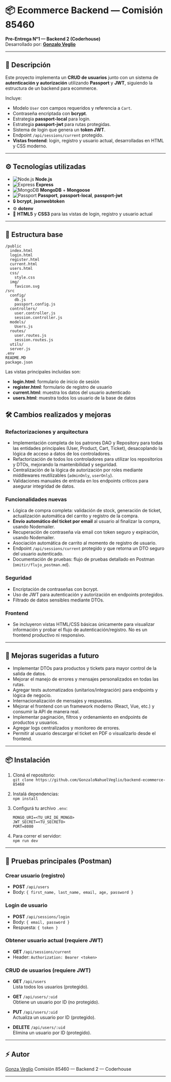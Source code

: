 # 📦 Ecommerce Backend — Comisión 85460

**Pre-Entrega N°1 — Backend 2 (Coderhouse)**  
Desarrollado por: [**Gonzalo Veglio**](https://www.linkedin.com/in/gonzalo-nahuel-veglio/)

---

## 🚀 Descripción

Este proyecto implementa un **CRUD de usuarios** junto con un sistema de **autenticación y autorización** utilizando **Passport** y **JWT**, siguiendo la estructura de un backend para ecommerce.

Incluye:
- Modelo `User` con campos requeridos y referencia a `Cart`.
- Contraseña encriptada con **bcrypt**.
- Estrategia **passport-local** para login.
- Estrategia **passport-jwt** para rutas protegidas.
- Sistema de login que genera un **token JWT**.
- Endpoint `/api/sessions/current` protegido.
- **Vistas frontend**: login, registro y usuario actual, desarrolladas en HTML y CSS moderno.

---
 
## ⚙️ Tecnologías utilizadas

- ![Node.js](https://img.shields.io/badge/-Node.js-339933?logo=node.js&logoColor=white) **Node.js**
- ![Express](https://img.shields.io/badge/-Express.js-000000?logo=express&logoColor=white) **Express**
- ![MongoDB](https://img.shields.io/badge/-MongoDB-47A248?logo=mongodb&logoColor=white) **MongoDB** + **Mongoose**
- ![Passport](https://img.shields.io/badge/-Passport.js-34E27A?logo=passport&logoColor=white) **Passport**, **passport-local**, **passport-jwt**
- 🔒 **bcrypt**, **jsonwebtoken**
- ⚙️ **dotenv**
- 🎨 **HTML5** y **CSS3** para las vistas de login, registro y usuario actual

---

## 📁 Estructura base

```
/public
  index.html
  login.html
  register.html
  current.html
  users.html
  css/
    style.css
  img/
    favicon.svg
/src
  config/
    db.js
    passport.config.js
  controllers/
    user.controller.js
    session.controller.js
  models/
    Users.js
  routes/
    user.routes.js
    session.routes.js
  utils/
  server.js
.env
README.MD
package.json
```

Las vistas principales incluidas son:
- **login.html**: formulario de inicio de sesión
- **register.html**: formulario de registro de usuario
- **current.html**: muestra los datos del usuario autenticado
- **users.html**: muestra todos los usuario de la base de datos



## 🛠️ Cambios realizados y mejoras

### Refactorizaciones y arquitectura
- Implementación completa de los patrones DAO y Repository para todas las entidades principales (User, Product, Cart, Ticket), desacoplando la lógica de acceso a datos de los controladores.
- Refactorización de todos los controladores para utilizar los repositorios y DTOs, mejorando la mantenibilidad y seguridad.
- Centralización de la lógica de autorización por roles mediante middlewares reutilizables (`adminOnly`, `userOnly`).
- Validaciones manuales de entrada en los endpoints críticos para asegurar integridad de datos.

### Funcionalidades nuevas
- Lógica de compra completa: validación de stock, generación de ticket, actualización automática del carrito y registro de la compra.
- **Envío automático del ticket por email** al usuario al finalizar la compra, usando Nodemailer.
- Recuperación de contraseña vía email con token seguro y expiración, usando Nodemailer.
- Asociación automática de carrito al momento de registro de usuario.
- Endpoint `/api/sessions/current` protegido y que retorna un DTO seguro del usuario autenticado.
- Documentación de pruebas: flujo de pruebas detallado en Postman (`omitir/flujo_postman.md`).

### Seguridad
- Encriptación de contraseñas con bcrypt.
- Uso de JWT para autenticación y autorización en endpoints protegidos.
- Filtrado de datos sensibles mediante DTOs.

### Frontend
- Se incluyeron vistas HTML/CSS básicas únicamente para visualizar información y probar el flujo de autenticación/registro. No es un frontend productivo ni responsivo.

---

## 🚀 Mejoras sugeridas a futuro

- Implementar DTOs para productos y tickets para mayor control de la salida de datos.
- Mejorar el manejo de errores y mensajes personalizados en todas las rutas.
- Agregar tests automatizados (unitarios/integración) para endpoints y lógica de negocio.
- Internacionalización de mensajes y respuestas.
- Mejorar el frontend con un framework moderno (React, Vue, etc.) y consumir la API de manera real.
- Implementar paginación, filtros y ordenamiento en endpoints de productos y usuarios.
- Agregar logs centralizados y monitoreo de errores.
- Permitir al usuario descargar el ticket en PDF o visualizarlo desde el frontend.

---

## 📦 Instalación

1. Cloná el repositorio:  
   `git clone https://github.com/GonzaloNahuelVeglio/backend-ecommerce-85460`

2. Instalá dependencias:  
   `npm install`

3. Configurá tu archivo `.env`:
   ```
   MONGO_URI=<TU_URI_DE_MONGO>
   JWT_SECRET=<TU_SECRETO>
   PORT=8080
   ```

4. Para correr el servidor:  
   `npm run dev`

---

## 🔑 Pruebas principales (Postman)

### Crear usuario (registro)
- **POST** `/api/users`
- Body: `{ first_name, last_name, email, age, password }`

### Login de usuario
- **POST** `/api/sessions/login`
- Body: `{ email, password }`
- Respuesta: `{ token }`

### Obtener usuario actual (requiere JWT)
- **GET** `/api/sessions/current`
- Header: `Authorization: Bearer <token>`

### CRUD de usuarios (requiere JWT)

- **GET** `/api/users`  
  Lista todos los usuarios (protegido).

- **GET** `/api/users/:uid`  
  Obtiene un usuario por ID (no protegido).

- **PUT** `/api/users/:uid`  
  Actualiza un usuario por ID (protegido).

- **DELETE** `/api/users/:uid`  
  Elimina un usuario por ID (protegido).

---

## ⚡ Autor

[Gonza Veglio](https://github.com/GonzaloNahuelVeglio)
Comisión 85460 — Backend 2 — Coderhouse

---

